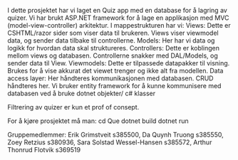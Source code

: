 I dette prosjektet har vi laget en Quiz app med en database for å lagring av quizer. 
Vi har brukt ASP.NET framework for å lage en applikasjon med MVC (model-view-controller) arkitektur. 
I mappestrukturen har vi:
Views: Dette er CSHTML/razor sider som viser data til brukeren. Views viser viewmodel data, og sender data tilbake til controllerne.
Models: Her har vi data og logikk for hvordan data skal struktureres. 
Controllers: Dette er koblingen mellom views og databasen. Controllerne snakker med DAL/Models, og sender data til View.
Viewmodels: Dette er tilpassede datapakker til visning. Brukes for å vise akkurat det viewet trenger og ikke alt fra modellen.
Data access layer: Her håndteres kommunikasjonen med databasen. CRUD håndteres her. Vi bruker entity framework for å kunne kommunisere med databasen ved å bruke dotnet objekter/ c# klasser

Filtrering av quizer er kun et prof of consept.

For å kjøre prosjektet må man: 
cd Que
dotnet build
dotnet run

Gruppemedlemmer: Erik Grimstveit s385500, Da Quynh Truong s385550, Zoey Retzius s380936, Sara Solstad Wessel-Hansen s385572, Arthur Thonrud Flotvik s369519
